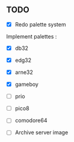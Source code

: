 ## TODO

- [x] Redo palette system

Implement palettes :
 - [x] db32
 - [x] edg32
 - [x] arne32
 - [x] gameboy
 - [ ] prio
 - [ ] pico8
 - [ ] comodore64

- [ ] Archive server image